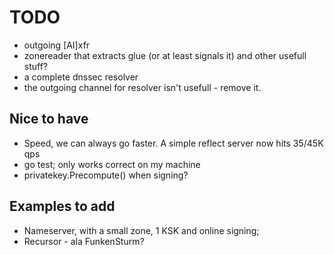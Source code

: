 # TODO

* outgoing [AI]xfr
* zonereader that extracts glue (or at least signals it) and other usefull stuff?
* a complete dnssec resolver
* the outgoing channel for resolver isn't usefull - remove it. 


## Nice to have

* Speed, we can always go faster. A simple reflect server now hits 35/45K qps
* go test; only works correct on my machine
* privatekey.Precompute() when signing? 

## Examples to add

* Nameserver, with a small zone, 1 KSK and online signing;
* Recursor - ala FunkenSturm?
